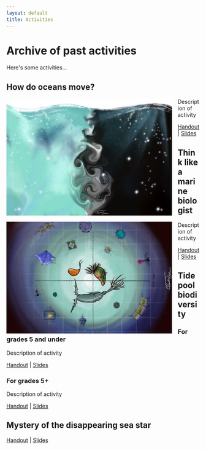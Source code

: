 ```yaml
---
layout: default
title: Activities
---
```


# Archive of past activities

Here's some activities...

## How do oceans move?

<img align="left" src="/img/tides.jpg" style="padding-right: 15px">

Description of activity

[Handout](https://github.com/USC-FISH/USC-FISH.github.io/blob/master/activities/Session1_how_do_oceans_move_Su.pdf) | [Slides]()

## Think like a marine biologist

<img align="left" src="/img/protists.jpg" style="padding-right: 15px">

Description of activity

[Handout](https://github.com/USC-FISH/USC-FISH.github.io/blob/master/activities/Session1_how_do_oceans_move_Su.pdf) | [Slides]()

## Tidepool biodiversity

### For grades 5 and under

Description of activity

[Handout](https://github.com/USC-FISH/USC-FISH.github.io/blob/master/activities/Session3_TidePool_Youngerkids_Jake.pdf) | [Slides]()

### For grades 5+

Description of activity

[Handout](https://github.com/USC-FISH/USC-FISH.github.io/blob/master/activities/Session3_TidePool_Olderkids_Trang.pdf) | [Slides]()

## Mystery of the disappearing sea star

[Handout](https://github.com/USC-FISH/USC-FISH.github.io/blob/master/activities/Session4_Handout.pdf) | [Slides]()

